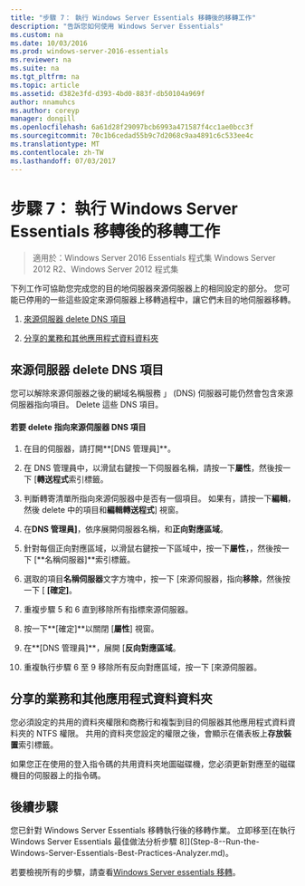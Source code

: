 ```yaml
---
title: "步驟 7： 執行 Windows Server Essentials 移轉後的移轉工作"
description: "告訴您如何使用 Windows Server Essentials"
ms.custom: na
ms.date: 10/03/2016
ms.prod: windows-server-2016-essentials
ms.reviewer: na
ms.suite: na
ms.tgt_pltfrm: na
ms.topic: article
ms.assetid: d382e3fd-d393-4bd0-883f-db50104a969f
author: nnamuhcs
ms.author: coreyp
manager: dongill
ms.openlocfilehash: 6a61d28f29097bcb6993a471587f4cc1ae0bcc3f
ms.sourcegitcommit: 70c1b6cedad55b9c7d2068c9aa4891c6c533ee4c
ms.translationtype: MT
ms.contentlocale: zh-TW
ms.lasthandoff: 07/03/2017
---
```

# <a name="step-7-perform-post-migration-tasks-for-the-windows-server-essentials-migration"></a>步驟 7： 執行 Windows Server Essentials 移轉後的移轉工作

>適用於：Windows Server 2016 Essentials 程式集 Windows Server 2012 R2、Windows Server 2012 程式集

下列工作可協助您完成您的目的地伺服器來源伺服器上的相同設定的部分。 您可能已停用的一些這些設定來源伺服器上移轉過程中，讓它們未目的地伺服器移轉。  
  
1.  [來源伺服器 delete DNS 項目](Step-7--Perform-post-migration-tasks-for-the-Windows-Server-Essentials-migration.md#BKMK_DeleteDNSEntries)  
  
2.  [分享的業務和其他應用程式資料資料夾](Step-7--Perform-post-migration-tasks-for-the-Windows-Server-Essentials-migration.md#BKMK_ShareLineOfBusinessAndOtherApplications)  
  
##  <a name="BKMK_DeleteDNSEntries"></a>來源伺服器 delete DNS 項目  
 您可以解除來源伺服器之後的網域名稱服務 」 (DNS) 伺服器可能仍然會包含來源伺服器指向項目。 Delete 這些 DNS 項目。  
  
#### <a name="to-delete-dns-entries-that-point-to-the-source-server"></a>若要 delete 指向來源伺服器 DNS 項目  
  
1.  在目的伺服器，請打開**[DNS 管理員]**。  
  
2.  在 DNS 管理員中，以滑鼠右鍵按一下伺服器名稱，請按一下**屬性**，然後按一下 [**轉送程式**索引標籤。  
  
3.  判斷轉寄清單所指向來源伺服器中是否有一個項目。 如果有，請按一下**編輯**，然後 delete 中的項目和**編輯轉送程式**] 視窗。  
  
4.  在**DNS 管理員]**，依序展開伺服器名稱，和**正向對應區域**。  
  
5.  針對每個正向對應區域，以滑鼠右鍵按一下區域中，按一下**屬性**，，然後按一下 [**名稱伺服器]**索引標籤。  
  
6.  選取的項目**名稱伺服器**文字方塊中，按一下 [來源伺服器，指向**移除**，然後按一下 [ **[確定]**。  
  
7.  重複步驟 5 和 6 直到移除所有指標來源伺服器。  
  
8.  按一下**[確定]**以關閉 [**屬性**] 視窗。  
  
9. 在**[DNS 管理員]**，展開 [**反向對應區域**。  
  
10. 重複執行步驟 6 至 9 移除所有反向對應區域，按一下 [來源伺服器。  
  
##  <a name="BKMK_ShareLineOfBusinessAndOtherApplications"></a>分享的業務和其他應用程式資料資料夾  
 您必須設定的共用的資料夾權限和商務行和複製到目的伺服器其他應用程式資料資料夾的 NTFS 權限。 共用的資料夾您設定的權限之後，會顯示在儀表板上**存放裝置**索引標籤。  
  
 如果您正在使用的登入指令碼的共用資料夾地圖磁碟機，您必須更新對應至的磁碟機目的伺服器上的指令碼。  
  
## <a name="next-steps"></a>後續步驟  
 您已針對 Windows Server Essentials 移轉執行後的移轉作業。 立即移至[在執行 Windows Server Essentials 最佳做法分析步驟 8]](Step-8--Run-the-Windows-Server-Essentials-Best-Practices-Analyzer.md)。  
  

若要檢視所有的步驟，請查看[Windows Server essentials 移轉](Migrate-from-Previous-Versions-to-Windows-Server-Essentials-or-Windows-Server-Essentials-Experience.md)。

